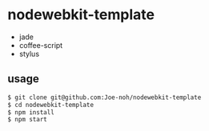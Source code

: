 # nodewebkit-template

* jade
* coffee-script
* stylus

## usage

```sh
$ git clone git@github.com:Joe-noh/nodewebkit-template
$ cd nodewebkit-template
$ npm install
$ npm start
```

